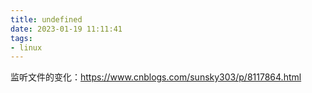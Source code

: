 ```yaml
---
title: undefined
date: 2023-01-19 11:11:41
tags:
- linux
---
```


监听文件的变化：https://www.cnblogs.com/sunsky303/p/8117864.html

